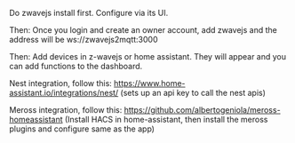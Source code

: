 Do zwavejs install first. Configure via its UI.

Then:
Once you login and create an owner account, add zwavejs and the address will be ws://zwavejs2mqtt:3000

Then:
Add devices in z-wavejs or home assistant. They will appear and you can add functions to the dashboard.

Nest integration, follow this: https://www.home-assistant.io/integrations/nest/ (sets up an api key to call the nest apis)

Meross integration, follow this: https://github.com/albertogeniola/meross-homeassistant (Install HACS in home-assistant, then install the meross plugins and configure same as the app)